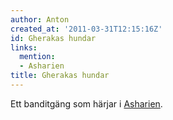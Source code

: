 ```yaml
---
author: Anton
created_at: '2011-03-31T12:15:16Z'
id: Gherakas hundar
links:
  mention:
  - Asharien
title: Gherakas hundar
---
```


Ett banditgäng som härjar i [Asharien].

  [Asharien]: Asharien
